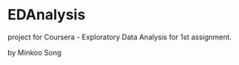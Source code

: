EDAnalysis
==========

project for Coursera - Exploratory Data Analysis
for 1st assignment.

by Minkoo Song
